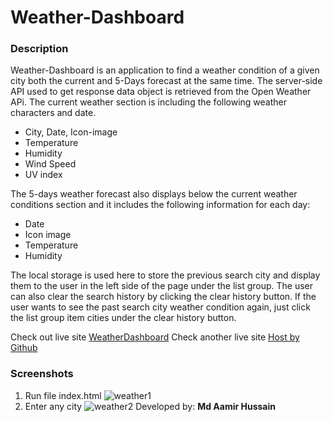# Weather-Dashboard

### Description

Weather-Dashboard is an application to find a weather condition of a given city both the current and 5-Days forecast at the same time.
The server-side API used to get response data object is retrieved from the Open Weather APi.
The current weather section is including the following weather characters and date.

- City, Date, Icon-image
- Temperature
- Humidity
- Wind Speed
- UV index

The 5-days weather forecast also displays below the current weather conditions section and it includes the following information for each day:

- Date
- Icon image
- Temperature
- Humidity

The local storage is used here to store the previous search city and display them to the user in the left side of the page under the list group. The user can also clear the search history by clicking the clear history button.
If the user wants to see the past search city weather condition again, just click the list group item cities under the clear history button.

Check out live site [WeatherDashboard](https://weatherdashboard-new.netlify.app/)
Check another live site [Host by Github](https://mdaamir-hussain.github.io/Weather-Dashboard-master/)

### Screenshots

1. Run file index.html
![weather1](https://github.com/user-attachments/assets/fbda6087-3540-4d8e-9cc7-a0dc9a35cce5)
2. Enter any city
![weather2](https://github.com/user-attachments/assets/063f4724-d692-4cc2-91e9-9d333875a44c)
Developed by: **Md Aamir Hussain**
